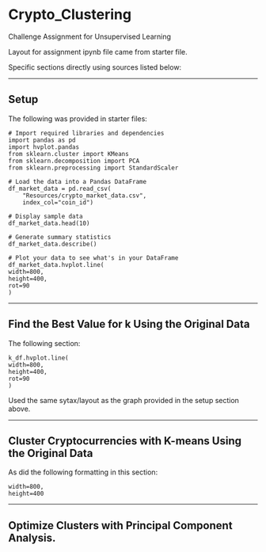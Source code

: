 # Crypto_Clustering
Challenge Assignment for Unsupervised Learning

Layout for assignment ipynb file came from starter file.

Specific sections directly using sources listed below:

--------------------------------------------------
Setup 
--------------------------------------------------

The following was provided in starter files:

    # Import required libraries and dependencies
    import pandas as pd
    import hvplot.pandas
    from sklearn.cluster import KMeans
    from sklearn.decomposition import PCA
    from sklearn.preprocessing import StandardScaler

    # Load the data into a Pandas DataFrame
    df_market_data = pd.read_csv(
        "Resources/crypto_market_data.csv",
        index_col="coin_id")

    # Display sample data
    df_market_data.head(10)

    # Generate summary statistics
    df_market_data.describe()

    # Plot your data to see what's in your DataFrame
    df_market_data.hvplot.line(
    width=800,
    height=400,
    rot=90
    )

--------------------------------------------------
Find the Best Value for k Using the Original Data
--------------------------------------------------

The following section:

    k_df.hvplot.line(
    width=800,
    height=400,
    rot=90
    )

Used the same sytax/layout as the graph provided in the setup section above.

--------------------------------------------------
Cluster Cryptocurrencies with K-means 
Using the Original Data
--------------------------------------------------

As did the following formatting in this section:

    width=800,
    height=400

--------------------------------------------------
Optimize Clusters with Principal Component Analysis.
--------------------------------------------------



